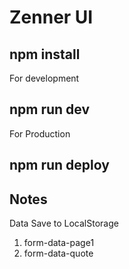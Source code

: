 # Zenner UI

## npm install


For development

## npm run dev


For Production


## npm run deploy




## Notes




Data Save to LocalStorage

1. form-data-page1
2. form-data-quote

